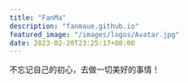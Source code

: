 ```yaml
---
title: "FanMa"
description: "fanmaue.github.io"
featured_image: "/images/logos/Avatar.jpg"
date: 2023-02-20T23:25:17+08:00
---
```


不忘记自己的初心，去做一切美好的事情！
